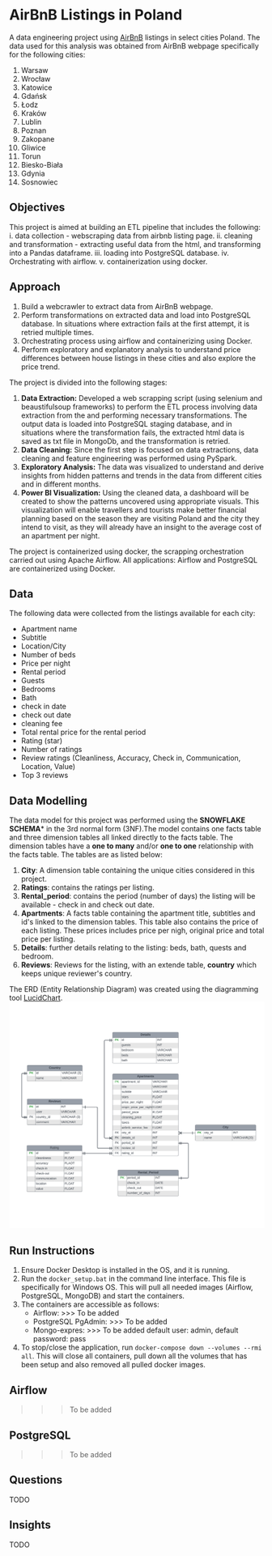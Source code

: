 # AirBnB Listings in Poland
A data engineering project using [AirBnB](https://www.airbnb.com) listings in select cities Poland. The data used for this analysis was obtained from AirBnB webpage specifically for the following cities:
1. Warsaw
2. Wrocław
3. Katowice
4. Gdańsk
5. Łodz
6. Kraków
7. Lublin
8. Poznan
9. Zakopane
10. Gliwice
11. Torun
12. Biesko-Biała
13. Gdynia
14. Sosnowiec


## Objectives
This project is aimed at building an ETL pipeline that includes the following:
    i. data collection - webscraping data from airbnb listing page.
    ii. cleaning and transformation - extracting useful data from the html, and transforming into a Pandas dataframe.
    iii. loading into PostgreSQL database.
    iv. Orchestrating with airflow.
    v. containerization using docker.


## Approach
1. Build a webcrawler to extract data from AirBnB webpage.
2. Perform transformations on extracted data and load into PostgreSQL database. In situations where extraction fails at the first attempt, it is retried multiple times.
3. Orchestrating process using airflow and containerizing using Docker.
4. Perform exploratory and explanatory analysis to understand price differences between house listings in these cities and also explore the price trend.

The project is divided into the following stages:
1. **Data Extraction:** Developed a web scrapping script (using selenium and beaustifulsoup frameworks) to perform the ETL process involving data extraction from the and performing necessary transformations. The output data is loaded into PostgreSQL staging database, and in situations where the transformation fails, the extracted html data is saved as txt file in MongoDb, and the transformation is retried.
2. **Data Cleaning:** Since the first step is focused on data extractions, data cleaning and feature engineering was performed using PySpark.
3. **Exploratory Analysis:** The data was visualized to understand and derive insights from hidden patterns and trends in the data from different cities and in different months.
4. **Power BI Visualization:** Using the cleaned data, a dashboard will be created to show the patterns uncovered using appropriate visuals. This visualization will enable travellers and tourists make better financial planning based on the season they are visiting Poland and the city they intend to visit, as they will already have an insight to the average cost of an apartment per night.

The project is containerized using docker, the scrapping orchestration carried out using Apache Airflow. All applications: Airflow and PostgreSQL are containerized using Docker.


## Data
The following data were collected from the listings available for each city: 
- Apartment name
- Subtitle
- Location/City
- Number of beds
- Price per night
- Rental period
- Guests
- Bedrooms
- Bath
- check in date
- check out date
- cleaning fee
- Total rental price for the rental period
- Rating (star)
- Number of ratings
- Review ratings (Cleanliness, Accuracy, Check in, Communication, Location, Value)
- Top 3 reviews


## Data Modelling
The data model for this project was performed using the **SNOWFLAKE SCHEMA*** in the 3rd normal form (3NF).The model contains one facts table and three dimension tables all linked directly to the facts table. The dimension tables have a **one to many** and/or **one to one** relationship with the facts table. The tables are as listed below:
1. **City**: A dimension table containing the unique cities considered in this project.
2. **Ratings**: contains the ratings per listing.
3. **Rental_period**: contains the period (number of days) the listing will be available - check in and check out date.
4. **Apartments**: A facts table containing the apartment title, subtitles and id's linked to the dimension tables.
This table also contains the price of each listing. These prices includes price per nigh, original price and total
price per listing.
5. **Details**: further details relating to the listing: beds, bath, quests and bedroom.
6. **Reviews**: Reviews for the listing, with an extende table, **country** which keeps unique reviewer's country.

The ERD (Entity Relationship Diagram) was created using the diagramming tool [LucidChart](https://lucid.app/).
![](img/Poland_AirBnB.png)


## Run Instructions
1. Ensure Docker Desktop is installed in the OS, and it is running.
2. Run the `docker_setup.bat` in the command line interface. This file is specifically for Windows OS. This will pull all needed images (Airflow, PostgreSQL, MongoDB) and start the containers.
3. The containers are accessible as follows:
    - Airflow: >>> To be added
    - PostgreSQL PgAdmin: >>> To be added
    - Mongo-expres: >>> To be added default user: admin, default password: pass
4. To stop/close the application, run `docker-compose down --volumes --rmi all`. This will close all containers, pull down all the volumes that has been setup and also removed all pulled docker images.


## Airflow
>>> To be added

## PostgreSQL
>>> To be added

## Questions
TODO

## Insights
TODO
